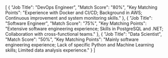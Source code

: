 [
    {
        "Job Title": "DevOps Engineer",
        "Match Score": "80%",
        "Key Matching Points": "Experience with Docker and CI/CD; Background in AWS; Continuous improvement and system monitoring skills."
    },
    {
        "Job Title": "Software Engineer",
        "Match Score": "75%",
        "Key Matching Points": "Extensive software engineering experience; Skills in PostgreSQL and .NET; Collaboration with cross-functional teams."
    },
    {
        "Job Title": "Data Scientist",
        "Match Score": "50%",
        "Key Matching Points": "Mainly software engineering experience; Lack of specific Python and Machine Learning skills; Limited data analysis experience."
    }
]